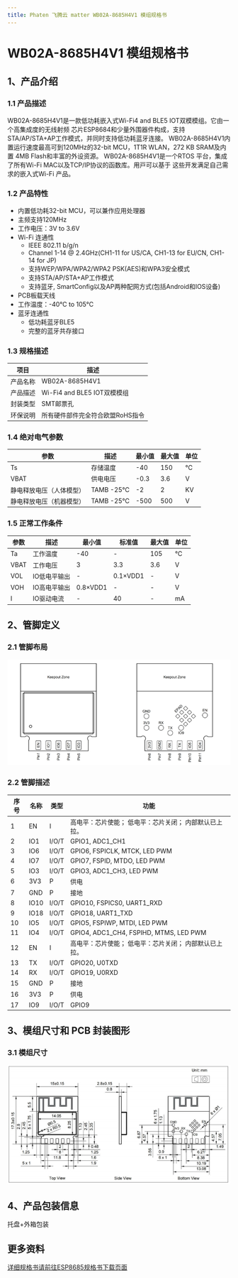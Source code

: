 ```yaml
---
title: Phaten 飞腾云 matter WB02A-8685H4V1 模组规格书
---
```


# WB02A-8685H4V1 模组规格书

## 1、产品介绍
### 1.1 产品描述
 WB02A-8685H4V1是⼀款低功耗嵌⼊式Wi-Fi4 and BLE5 IOT双模模组。它由⼀个⾼集成度的⽆线射频
芯⽚ESP8684和少量外围器件构成，⽀持STA/AP/STA+AP⼯作模式，并同时⽀持低功耗蓝⽛连接。
 WB02A-8685H4V1内置运⾏速度最⾼可到120MHz的32-bit MCU，1T1R WLAN，272 KB SRAM及内置
4MB Flash和丰富的外设资源。
 WB02A-8685H4V1是⼀个RTOS 平台，集成了所有Wi-Fi MAC以及TCP/IP协议的函数库。⽤⼾可以基于
这些开发满⾜⾃⼰需求的嵌⼊式Wi-Fi 产品。

### 1.2 产品特性

- 内置低功耗32-bit MCU，可以兼作应⽤处理器
- 主频⽀持120MHz
- ⼯作电压：3V to 3.6V
- Wi-Fi 连通性
    - IEEE 802.11 b/g/n
    - Channel 1-14 @ 2.4GHz(CH1-11 for US/CA, CH1-13 for EU/CN, CH1-14 for JP) 
    - ⽀持WEP/WPA/WPA2/WPA2 PSK(AES)和WPA3安全模式
    - ⽀持STA/AP/STA+AP⼯作模式
    - ⽀持蓝⽛, SmartConfig以及AP两种配⽹⽅式(包括Android和IOS设备)
- PCB板载天线
- ⼯作温度：-40℃ to 105℃
- 蓝⽛连通性
    - 低功耗蓝⽛BLE5
    - 完整的蓝⽛共存接⼝

### 1.3 规格描述

| 项目 | 描述 |
| --- | --- |
| 产品名称 | WB02A-8685H4V1 |
| 产品描述 | Wi-Fi4 and BLE5 IOT双模模组 |
| 封装类型 | SMT邮票孔 |
| 环保说明 | 所有硬件部件完全符合欧盟RoHS指令 |


### 1.4 绝对电气参数

| 参数 | 描述 | 最⼩值 | 最⼤值 | 单位 |
| --- | --- | --- | --- | --- |
| Ts | 存储温度 | -40 | 150 | ℃ |
| VBAT | 供电电压 | -0.3 | 3.6 | V |
| 静电释放电压（⼈体模型） | TAMB -25℃ | -2 | 2 | KV |
| 静电释放电压（机器模型） | TAMB -25℃ | -500 | 500 | V |


### 1.5 正常工作条件

| 参数 | 描述 | 最⼩值 | 标准值 | 最⼤值 | 单位 |
| --- | --- | --- | --- | --- | --- |
| Ta | ⼯作温度 | -40 | - | 105 | ℃ |
| VBAT | ⼯作电压 | 3 | 3.3 | 3.6 | V |
| VOL | IO低电平输出 | - | 0.1×VDD1 | - | V |
| VOH | IO⾼电平输出 | 0.8×VDD1 | - | - | V |
| I | IO驱动电流 | - | 40 | - | mA |

<!-- ## 2、射频参数
### 2.1 Wi-Fi射频性能

Wi-Fi基本射频性能

| 产品特性 | 产品描述 |
| --- | --- |
| ⽆线标准 | IEEE 802.11 b/g/n |
| ⼯作频率 | 2.400 GHz ~ 2.4835 GHz (2.4 GHz ISM Band) |
| 调制⽅法 | DSSS,DBPSK, DQPSK, CCK and OFDM (BPSK/QPSK/16-QAM/ 64-QAM) |
| Wi-Fi通道 | Channel 1-14@2.4GHz(CH1-11 for US/CA, CH1-13 for EU/CN, CH1-14 for JP) |
| 天线类型 | PCB板载天线 |

Wi-Fi发射性能

| TX | 最⼩值 | 典型值 | 最⼤值模式 | 单位 |
| --- | --- | --- | --- | --- |
| 802.11b@1Mbps EVM≤-21dB | - | 21 | - | dBm |
| 802.11b@11Mbps EVM≤-21dB | - | 21 | - | dBm |
| 802.11g@54Mbps EVM≤-25dB | - | 19 | - | dBm |
| 802.11g@6Mbps EVM≤-5dB | - | 21 | - | dBm |
| 802.11n@HT20 MCS0 EVM≤-5dB | - | 20 | - | dBm |
| 频偏误差 | -12 | - | 12 | ppm |

Wi-F接收性能

| | RX | 典型值 | 单位 |
| --- | --- | --- |
| 802.11b@11Mbps PER≤10% | -90 | dBm |
| 802.11n@HT20 MCS7 PER≤10% | -74 | dBm |
| 802.11g@54Mbps PER≤10% | -77 | dBm |

### 2.2 蓝⽛技术指标

蓝⽛基本规格

| 产品特性 | 产品描述 |
|---------|---------|
| 蓝⽛规格 | BLE5    |
| ⼯作频率 | 2.402~2.480GHz |

蓝⽛发射性能

| TX | 最⼩值 | 典型值 | 最⼤值 | 单位 |
|----|-------|-------|-------|-----|
| 发射功率 | -24 | - | 21 | dBm |
| 连接速率 | - | 1 | - | Mbps |
| 连接速率 | - | 1 | - | Mbps |

蓝⽛接收性能

| RX | 典型值 | 单位 |
|----|--------|-----|
| 灵敏度 @ PER≤1% | ≤-85 | dBm | -->

<!-- ## 3、天线信息
### 3.1 天线类型

PCB板载天线

### 3.2 天线设计注意事项
 当Wi-Fi模组上使⽤PCB 板载天线时，为确保Wi-Fi 性能的最优化，建议模组天线部分和其他⾦属件距
离⾄少在15mm 以上。⽤⼾PCB 板在天线区域勿⾛线甚⾄覆铜，以免影响天线性能。

![](/assets/images/matter/板载天线.png) -->

## 2、管脚定义
### 2.1 管脚布局

![](/assets/images/matter/8684-03管脚.png)

### 2.2 管脚描述

| 序号 | 名称 | 类型 | 功能 |
| ---- | ---- | ---- | ---- |
| 1 | EN | I | ⾼电平：芯⽚使能； 低电平：芯⽚关闭； 内部默认已上拉。 |
| 2 | IO1 | I/O/T | GPIO1, ADC1_CH1 |
| 3 | IO6 | I/O/T | GPIO6, FSPICLK, MTCK, LED PWM |
| 4 | IO7 | I/O/T | GPIO7, FSPID, MTDO, LED PWM |
| 5 | IO3 | I/O/T | GPIO3, ADC1_CH3, LED PWM |
| 6 | 3V3 | P | 供电 |
| 7 | GND | P | 接地 |
| 8 | IO10 | I/O/T | GPIO10, FSPICS0, UART1_RXD |
| 9 | IO18 | I/O/T | GPIO18, UART1_TXD |
| 10 | IO5 | I/O/T | GPIO5, FSPIWP, MTDI, LED PWM |
| 11 | IO4 | I/O/T | GPIO4, ADC1_CH4, FSPIHD, MTMS, LED PWM |
| 12 | EN | I | ⾼电平：芯⽚使能； 低电平：芯⽚关闭； 内部默认已上拉。 |
| 13 | TX | I/O/T | GPIO20, U0TXD |
| 14 | RX | I/O/T | GPIO19, U0RXD |
| 15 | GND | P | 接地 |
| 16 | 3V3 | P | 供电 |
| 17 | IO9 | I/O/T | GPIO9 |

## 3、模组尺⼨和 PCB 封装图形
### 3.1 模组尺⼨

![](/assets/images/matter/8684-03尺寸.png)

## 4、产品包装信息

托盘+外箱包装

## 更多资料

[详细规格书请前往ESP8685规格书下载页面](../../download/8720df/8720df_datasheet.md#esp8685)